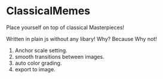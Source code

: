 # ClassicalMemes

Place yourself on top of classical Masterpieces!

Written in plain js without any libary! Why? Because Why not!

1. Anchor scale setting.
2. smooth transitions between images.
3. auto color grading.
5. export to image.

